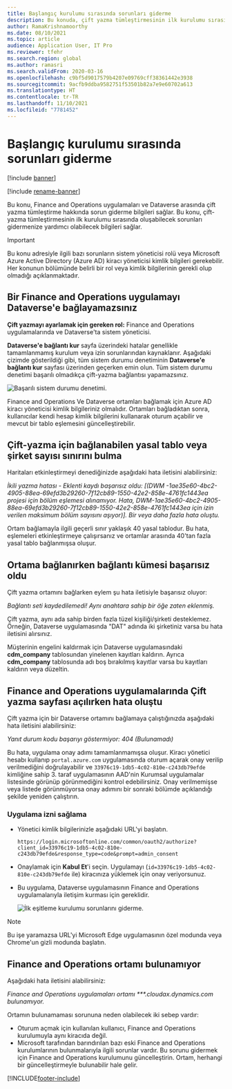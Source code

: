 ```yaml
---
title: Başlangıç kurulumu sırasında sorunları giderme
description: Bu konuda, çift yazma tümleştirmesinin ilk kurulumu sırasında oluşabilecek sorunları gidermenize yardımcı olabilecek bilgiler sağlanmaktadır.
author: RamaKrishnamoorthy
ms.date: 08/10/2021
ms.topic: article
audience: Application User, IT Pro
ms.reviewer: tfehr
ms.search.region: global
ms.author: ramasri
ms.search.validFrom: 2020-03-16
ms.openlocfilehash: c9bf5d9017579b4207e09769cff38361442e3938
ms.sourcegitcommit: 9acfb9ddba9582751f53501b82a7e9e60702a613
ms.translationtype: HT
ms.contentlocale: tr-TR
ms.lasthandoff: 11/10/2021
ms.locfileid: "7781452"
---
```

# <a name="troubleshoot-issues-during-initial-setup"></a>Başlangıç kurulumu sırasında sorunları giderme

[!include [banner](../../includes/banner.md)]

[!include [rename-banner](~/includes/cc-data-platform-banner.md)]

Bu konu, Finance and Operations uygulamaları ve Dataverse arasında çift yazma tümleştirme hakkında sorun giderme bilgileri sağlar. Bu konu, çift-yazma tümleştirmesinin ilk kurulumu sırasında oluşabilecek sorunları gidermenize yardımcı olabilecek bilgileri sağlar.

> [!IMPORTANT]
> Bu konu adresiyle ilgili bazı sorunların sistem yöneticisi rolü veya Microsoft Azure Active Directory (Azure AD) kiracı yöneticisi kimlik bilgileri gerekebilir. Her konunun bölümünde belirli bir rol veya kimlik bilgilerinin gerekli olup olmadığı açıklanmaktadır.

## <a name="you-cant-link-a-finance-and-operations-app-to-dataverse"></a>Bir Finance and Operations uygulamayı Dataverse'e bağlayamazsınız

**Çift yazmayı ayarlamak için gereken rol:** Finance and Operations uygulamalarında ve Dataverse'ta sistem yöneticisi.

**Dataverse'e bağlantı kur** sayfa üzerindeki hatalar genellikle tamamlanmamış kurulum veya izin sorunlarından kaynaklanır. Aşağıdaki çizimde gösterildiği gibi, tüm sistem durumu denetiminin **Dataverse'e bağlantı kur** sayfası üzerinden geçerken emin olun. Tüm sistem durumu denetimi başarılı olmadıkça çift-yazma bağlantısı yapamazsınız.

![Başarılı sistem durumu denetimi.](media/health_check.png)

Finance and Operations Ve Dataverse ortamları bağlamak için Azure AD kiracı yöneticisi kimlik bilgileriniz olmalıdır. Ortamları bağladıktan sonra, kullanıcılar kendi hesap kimlik bilgilerini kullanarak oturum açabilir ve mevcut bir tablo eşlemesini güncelleştirebilir.

## <a name="find-the-limit-on-the-number-of-legal-tables-or-companies-that-can-be-linked-for-dual-write"></a>Çift-yazma için bağlanabilen yasal tablo veya şirket sayısı sınırını bulma

Haritaları etkinleştirmeyi denediğinizde aşağıdaki hata iletisini alabilirsiniz:

*İkili yazma hatası - Eklenti kaydı başarısız oldu: [(DWM -1ae35e60-4bc2-4905-88ea-69efd3b29260-7f12cb89-1550-42e2-858e-4761fc1443ea projesi için bölüm eşlemesi alınamıyor. Hata, DWM-1ae35e60-4bc2-4905-88ea-69efd3b29260-7f12cb89-1550-42e2-858e-4761fc1443ea için izin verilen maksimum bölüm sayısını aşıyor)]. Bir veya daha fazla hata oluştu.*

Ortam bağlamayla ilgili geçerli sınır yaklaşık 40 yasal tablodur. Bu hata, eşlemeleri etkinleştirmeye çalışırsanız ve ortamlar arasında 40'tan fazla yasal tablo bağlanmışsa oluşur.

## <a name="connection-set-failed-while-linking-environment"></a>Ortama bağlanırken bağlantı kümesi başarısız oldu

Çift yazma ortamını bağlarken eylem şu hata iletisiyle başarısız oluyor:

*Bağlantı seti kaydedilemedi! Aynı anahtara sahip bir öğe zaten eklenmiş.*

Çift yazma, aynı ada sahip birden fazla tüzel kişiliği/şirketi desteklemez. Örneğin, Dataverse uygulamasında "DAT" adında iki şirketiniz varsa bu hata iletisini alırsınız.

Müşterinin engelini kaldırmak için Dataverse uygulamasındaki **cdm_company** tablosundan yinelenen kayıtları kaldırın. Ayrıca **cdm_company** tablosunda adı boş bırakılmış kayıtlar varsa bu kayıtları kaldırın veya düzeltin.

## <a name="error-when-opening-the-dual-write-page-in-finance-and-operations-apps"></a>Finance and Operations uygulamalarında Çift yazma sayfası açılırken hata oluştu

Çift yazma için bir Dataverse ortamını bağlamaya çalıştığınızda aşağıdaki hata iletisini alabilirsiniz:

*Yanıt durum kodu başarıyı göstermiyor: 404 (Bulunamadı)*

Bu hata, uygulama onay adımı tamamlanmamışsa oluşur. Kiracı yönetici hesabı kullanıp `portal.azure.com` uygulamasında oturum açarak onay verilip verilmediğini doğrulayabilir ve `33976c19-1db5-4c02-810e-c243db79efde` kimliğine sahip 3. taraf uygulamasının AAD'nin Kurumsal uygulamalar listesinde görünüp görünmediğini kontrol edebilirsiniz. Onay verilmemişse veya listede görünmüyorsa onay adımını bir sonraki bölümde açıklandığı şekilde yeniden çalıştırın.

### <a name="providing-app-consent"></a>Uygulama izni sağlama

+ Yönetici kimlik bilgilerinizle aşağıdaki URL'yi başlatın.

    `https://login.microsoftonline.com/common/oauth2/authorize?client_id=33976c19-1db5-4c02-810e-c243db79efde&response_type=code&prompt=admin_consent`

+ Onaylamak için **Kabul Et**'i seçin. Uygulamayı (`id=33976c19-1db5-4c02-810e-c243db79efde` ile) kiracınıza yüklemek için onay veriyorsunuz.
+ Bu uygulama, Dataverse uygulamasının Finance and Operations uygulamalarıyla iletişim kurması için gereklidir.

    ![İlk eşitleme kurulumu sorunlarını giderme.](media/Initial-sync-setup-troubleshooting-1.png)

> [!NOTE]
> Bu işe yaramazsa URL'yi Microsoft Edge uygulamasının özel modunda veya Chrome'un gizli modunda başlatın.

## <a name="finance-and-operations-environment-is-not-discoverable"></a>Finance and Operations ortamı bulunamıyor

Aşağıdaki hata iletisini alabilirsiniz:

*Finance and Operations uygulamaları ortamı \*\*\*.cloudax.dynamics.com bulunamıyor.*

Ortamın bulunamaması sorununa neden olabilecek iki sebep vardır:

+ Oturum açmak için kullanılan kullanıcı, Finance and Operations kurulumuyla aynı kiracıda değil.
+ Microsoft tarafından barındırılan bazı eski Finance and Operations kurulumlarının bulunmalarıyla ilgili sorunlar vardır. Bu sorunu gidermek için Finance and Operations kurulumunu güncelleştirin. Ortam, herhangi bir güncelleştirmeyle bulunabilir hale gelir.

[!INCLUDE[footer-include](../../../../includes/footer-banner.md)]
